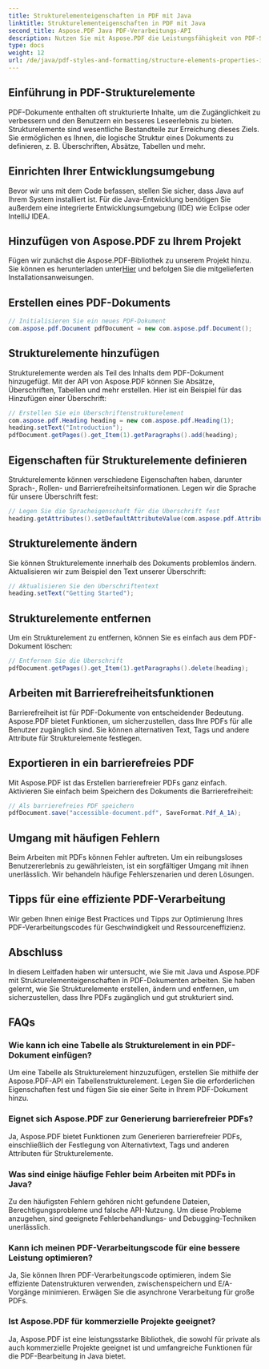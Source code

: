 ```yaml
---
title: Strukturelementeigenschaften in PDF mit Java
linktitle: Strukturelementeigenschaften in PDF mit Java
second_title: Aspose.PDF Java PDF-Verarbeitungs-API
description: Nutzen Sie mit Aspose.PDF die Leistungsfähigkeit von PDF-Strukturelementen in Java. Erfahren Sie, wie Sie PDFs für Barrierefreiheit erstellen, ändern und optimieren.
type: docs
weight: 12
url: /de/java/pdf-styles-and-formatting/structure-elements-properties-in-pdf-using-java/
---
```


## Einführung in PDF-Strukturelemente

PDF-Dokumente enthalten oft strukturierte Inhalte, um die Zugänglichkeit zu verbessern und den Benutzern ein besseres Leseerlebnis zu bieten. Strukturelemente sind wesentliche Bestandteile zur Erreichung dieses Ziels. Sie ermöglichen es Ihnen, die logische Struktur eines Dokuments zu definieren, z. B. Überschriften, Absätze, Tabellen und mehr.

## Einrichten Ihrer Entwicklungsumgebung

Bevor wir uns mit dem Code befassen, stellen Sie sicher, dass Java auf Ihrem System installiert ist. Für die Java-Entwicklung benötigen Sie außerdem eine integrierte Entwicklungsumgebung (IDE) wie Eclipse oder IntelliJ IDEA.

## Hinzufügen von Aspose.PDF zu Ihrem Projekt

 Fügen wir zunächst die Aspose.PDF-Bibliothek zu unserem Projekt hinzu. Sie können es herunterladen unter[Hier](https://releases.aspose.com/pdf/java/) und befolgen Sie die mitgelieferten Installationsanweisungen.

## Erstellen eines PDF-Dokuments

```java
// Initialisieren Sie ein neues PDF-Dokument
com.aspose.pdf.Document pdfDocument = new com.aspose.pdf.Document();
```

## Strukturelemente hinzufügen

Strukturelemente werden als Teil des Inhalts dem PDF-Dokument hinzugefügt. Mit der API von Aspose.PDF können Sie Absätze, Überschriften, Tabellen und mehr erstellen. Hier ist ein Beispiel für das Hinzufügen einer Überschrift:

```java
// Erstellen Sie ein Überschriftenstrukturelement
com.aspose.pdf.Heading heading = new com.aspose.pdf.Heading(1);
heading.setText("Introduction");
pdfDocument.getPages().get_Item(1).getParagraphs().add(heading);
```

## Eigenschaften für Strukturelemente definieren

Strukturelemente können verschiedene Eigenschaften haben, darunter Sprach-, Rollen- und Barrierefreiheitsinformationen. Legen wir die Sprache für unsere Überschrift fest:

```java
// Legen Sie die Spracheigenschaft für die Überschrift fest
heading.getAttributes().setDefaultAttributeValue(com.aspose.pdf.AttributeKeys.Lang, "en-US");
```

## Strukturelemente ändern

Sie können Strukturelemente innerhalb des Dokuments problemlos ändern. Aktualisieren wir zum Beispiel den Text unserer Überschrift:

```java
// Aktualisieren Sie den Überschriftentext
heading.setText("Getting Started");
```

## Strukturelemente entfernen

Um ein Strukturelement zu entfernen, können Sie es einfach aus dem PDF-Dokument löschen:

```java
// Entfernen Sie die Überschrift
pdfDocument.getPages().get_Item(1).getParagraphs().delete(heading);
```

## Arbeiten mit Barrierefreiheitsfunktionen

Barrierefreiheit ist für PDF-Dokumente von entscheidender Bedeutung. Aspose.PDF bietet Funktionen, um sicherzustellen, dass Ihre PDFs für alle Benutzer zugänglich sind. Sie können alternativen Text, Tags und andere Attribute für Strukturelemente festlegen.

## Exportieren in ein barrierefreies PDF

Mit Aspose.PDF ist das Erstellen barrierefreier PDFs ganz einfach. Aktivieren Sie einfach beim Speichern des Dokuments die Barrierefreiheit:

```java
// Als barrierefreies PDF speichern
pdfDocument.save("accessible-document.pdf", SaveFormat.Pdf_A_1A);
```

## Umgang mit häufigen Fehlern

Beim Arbeiten mit PDFs können Fehler auftreten. Um ein reibungsloses Benutzererlebnis zu gewährleisten, ist ein sorgfältiger Umgang mit ihnen unerlässlich. Wir behandeln häufige Fehlerszenarien und deren Lösungen.

## Tipps für eine effiziente PDF-Verarbeitung

Wir geben Ihnen einige Best Practices und Tipps zur Optimierung Ihres PDF-Verarbeitungscodes für Geschwindigkeit und Ressourceneffizienz.

## Abschluss

In diesem Leitfaden haben wir untersucht, wie Sie mit Java und Aspose.PDF mit Strukturelementeigenschaften in PDF-Dokumenten arbeiten. Sie haben gelernt, wie Sie Strukturelemente erstellen, ändern und entfernen, um sicherzustellen, dass Ihre PDFs zugänglich und gut strukturiert sind.

## FAQs

### Wie kann ich eine Tabelle als Strukturelement in ein PDF-Dokument einfügen?

Um eine Tabelle als Strukturelement hinzuzufügen, erstellen Sie mithilfe der Aspose.PDF-API ein Tabellenstrukturelement. Legen Sie die erforderlichen Eigenschaften fest und fügen Sie sie einer Seite in Ihrem PDF-Dokument hinzu.

### Eignet sich Aspose.PDF zur Generierung barrierefreier PDFs?

Ja, Aspose.PDF bietet Funktionen zum Generieren barrierefreier PDFs, einschließlich der Festlegung von Alternativtext, Tags und anderen Attributen für Strukturelemente.

### Was sind einige häufige Fehler beim Arbeiten mit PDFs in Java?

Zu den häufigsten Fehlern gehören nicht gefundene Dateien, Berechtigungsprobleme und falsche API-Nutzung. Um diese Probleme anzugehen, sind geeignete Fehlerbehandlungs- und Debugging-Techniken unerlässlich.

### Kann ich meinen PDF-Verarbeitungscode für eine bessere Leistung optimieren?

Ja, Sie können Ihren PDF-Verarbeitungscode optimieren, indem Sie effiziente Datenstrukturen verwenden, zwischenspeichern und E/A-Vorgänge minimieren. Erwägen Sie die asynchrone Verarbeitung für große PDFs.

### Ist Aspose.PDF für kommerzielle Projekte geeignet?

Ja, Aspose.PDF ist eine leistungsstarke Bibliothek, die sowohl für private als auch kommerzielle Projekte geeignet ist und umfangreiche Funktionen für die PDF-Bearbeitung in Java bietet.